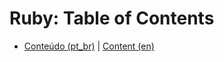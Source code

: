 # Ruby: Table of Contents

- [Conteúdo (pt_br)](/contents/pt_br/conteudo_aqui) | [Content (en)](/contents/en/place_content_here)
